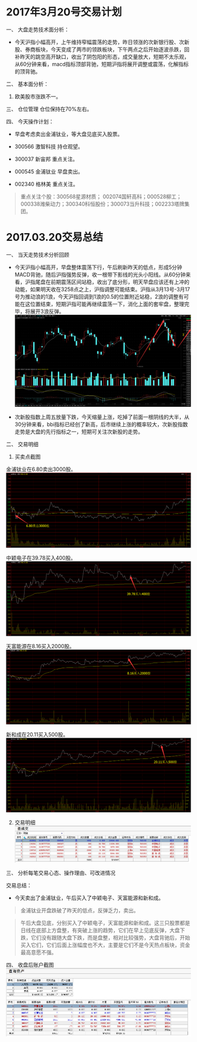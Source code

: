 
# 2017年3月20号交易计划 #
一、	大盘走势技术面分析：

- 今天沪指小幅高开，上午维持窄幅震荡的走势，昨日领涨的次新银行股、次新股、券商板块，今天变成了两市的领跌板块，下午两点之后开始逐波杀跌，回补昨天的跳空高开缺口，收出了阴包阳的形态，成交量放大，短期不太乐观，从60分钟来看，macd指标顶部背驰，短期沪指将展开调整或震荡，化解指标的顶背驰。

二、	基本面分析：

1.	欧美股市涨跌不一。

三、	仓位管理
仓位保持在70%左右。

四、	今天操作计划：

- 早盘考虑卖出金浦钛业，等大盘见底买入股票。

- 300566 激智科技 持仓观望。
- 300037 新宙邦 重点关注。
- 000545 金浦钛业 早盘卖出。
- 002340 格林美 重点关注。

>重点关注个股：300568星源材质； 002074国轩高科；000528柳工；000338潍柴动力；300340科恒股份；300073当升科技；002233塔牌集团。



# 2017.03.20交易总结 #
一、	当天走势技术分析回顾

- 今天沪指小幅高开，早盘整体震荡下行，午后刷新昨天的低点，形成5分钟MACD背驰，随后沪指强势反弹，收一根带下影线的光头小阳线。从60分钟来看，沪指尾盘在前期震荡区间站稳，收出了底分形，明天早盘应该还有上冲的动能，如果明天收在3258点之上，沪指调整可能结束。沪指从3月13号-3月17号为推动浪的1浪，今天沪指回调到1浪的0.5的位置附近站稳，2浪的调整有可能在这位置结束，短期沪指可能再继续震荡一下，消化上面的套牢盘，整理完毕，将展开3浪反弹。
![](20170320172601.png)

- 次新股指数上周五放量下跌，今天缩量上涨，吃掉了前面一根阴线的大半，从30分钟来看，bbi指标已经创了新高，后市继续上涨的概率较大，次新股指数走势是大盘的先行指标之一，短期可关注次新股的走势。

二、	交易明细

1.	买卖点截图

金浦钛业在6.80卖出3000股。
![](20170320151013.png)

中颖电子在39.78买入400股。
![](20170320150641.png)

天富能源在8.16买入2000股。
![](20170320150743.png)

新和成在20.11买入500股。
![](20170320150837.png)

2.	交易明细
![](20170320150249.png)

三、	分析每笔交易心态、操作理由、可改进情况

交易总结：

- 今天卖出了金浦钛业，午后买入了中颖电子、天富能源和新和成。

> 金浦钛业开盘跌破了昨天的低点，反弹乏力，卖出。

> 午后大盘见底，分别买入了中颖电子，天富能源和新和成。这三只股票都是日线在底部上方盘整，有突破上涨的趋势，它们在早上见底反弹，大盘下跌，它们没有跟随大盘下跌，而是盘整，相对比较强势，大盘背驰后，开始买入它们，它们后面上涨幅度也不大，主要是它们不是今天热点板块，资金最高意愿不强。

四、	收盘后账户截图
![](20170320150217.png)
